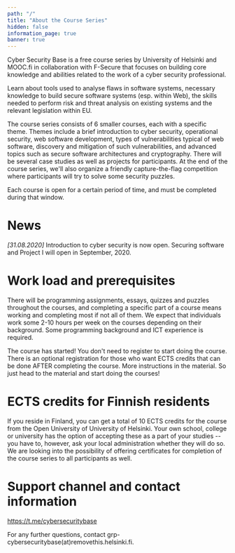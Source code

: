 ```yaml
---
path: "/"
title: "About the Course Series"
hidden: false
information_page: true
banner: true
---
```


Cyber Security Base is a free course series by University of Helsinki and MOOC.fi in collaboration with F-Secure that focuses on building core knowledge and abilities related to the work of a cyber security professional.

Learn about tools used to analyse flaws in software systems, necessary knowledge to build secure software systems (esp. within Web), the skills needed to perform risk and threat analysis on existing systems and the relevant legislation within EU.

The course series consists of 6 smaller courses, each with a specific theme. Themes include a brief introduction to cyber security, operational security, web software development, types of vulnerabilities typical of web software, discovery and mitigation of such vulnerabilities, and advanced topics such as secure software architectures and cryptography. There will be several case studies as well as projects for participants. At the end of the course series, we'll also organize a friendly capture-the-flag competition where participants will try to solve some security puzzles.

Each course is open for a certain period of time, and must be completed during that window.

# News

_[31.08.2020]_ Introduction to cyber security is now open.
Securing software and Project I will open in September, 2020. 

# Work load and prerequisites

There will be programming assignments, essays, quizzes and puzzles throughout the courses, and completing a specific part of a course means working and completing most if not all of them. We expect that individuals work some 2-10 hours per week on the courses depending on their background. Some programming background and ICT experience is required.

The course has started! You don't need to register to start doing the course. There is an optional registration for those who want ECTS credits that can be done AFTER completing the course. More instructions in the material. So just head to the material and start doing the courses!

# ECTS credits for Finnish residents

If you reside in Finland, you can get a total of 10 ECTS credits for the course from the Open University of University of Helsinki. Your own school, college or university has the option of accepting these as a part of your studies -- you have to, however, ask your local administration whether they will do so. We are looking into the possibility of offering certificates for completion of the course series to all participants as well.

# Support channel and contact information

https://t.me/cybersecuritybase

For any further questions, contact grp-cybersecuritybase(at)removethis.helsinki.fi.
